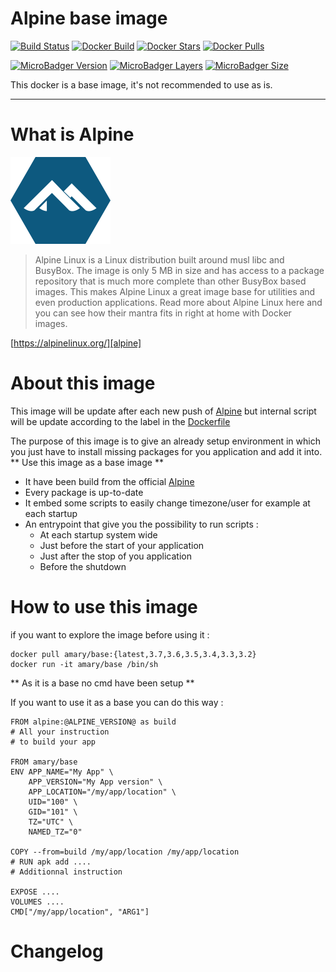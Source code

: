 # Alpine base image
[![Build Status][project-build-image]][project-build-link] [![Docker Build][docker-build-image]][docker-build-link] [![Docker Stars][docker-stars-image]][docker-stars-link] [![Docker Pulls][docker-pulls-image]][docker-pulls-link]

[![MicroBadger Version][micro-version-image]][micro-version-links] [![MicroBadger Layers][micro-layers-image]][micro-layers-link] [![MicroBadger Size][micro-size-image]][micro-size-link]

This docker is a base image, it's not recommended to use as is.
___

# What is Alpine
[![Alpine][alpine-image]][alpine]
> Alpine Linux is a Linux distribution built around musl libc and BusyBox. The image is only 5 MB in size and has access to a package repository that is much more complete than other BusyBox based images. This makes Alpine Linux a great image base for utilities and even production applications. Read more about Alpine Linux here and you can see how their mantra fits in right at home with Docker images.

[https://alpinelinux.org/][alpine]

# About this image

This image will be update after each new push of [Alpine][alpine-link] but internal script will be update according to the label in the [Dockerfile][dockerfile]

The purpose of this image is to give an already setup environment in which you just have to install missing packages for you application and add it into. ** Use this image as a base image **

- It have been build from the official [Alpine][alpine-link]
- Every package is up-to-date
- It embed some scripts to easily change timezone/user for example at each startup
- An entrypoint that give you the possibility to run scripts :
  - At each startup system wide
  - Just before the start of your application
  - Just after the stop of you application
  - Before the shutdown

# How to use this image

if you want to explore the image before using it :
```
docker pull amary/base:{latest,3.7,3.6,3.5,3.4,3.3,3.2}
docker run -it amary/base /bin/sh
```
** As it is a base no cmd have been setup **

If you want to use it as a base you can do this way :
```
FROM alpine:@ALPINE_VERSION@ as build
# All your instruction
# to build your app

FROM amary/base
ENV APP_NAME="My App" \
    APP_VERSION="My App version" \
    APP_LOCATION="/my/app/location" \
    UID="100" \
    GID="101" \
    TZ="UTC" \
    NAMED_TZ="0"

COPY --from=build /my/app/location /my/app/location
# RUN apk add ....
# Additionnal instruction

EXPOSE ....
VOLUMES ....
CMD["/my/app/location", "ARG1"]
```

# Changelog

[//]: # (==== Reference Part ====)

[//]: # (External Websites)
[alpine]: https://alpinelinux.org/
[alpine-image]: https://raw.githubusercontent.com/docker-library/docs/781049d54b1bd9b26d7e8ad384a92f7e0dcb0894/alpine/logo.png
[alpine-link]: https://hub.docker.com/_/alpine/
[dockerfile]: https://github.com/AntoineMary/docker-base/blob/master/Dockerfile

[//]: # (Badges)
[project-build-image]: https://img.shields.io/docker/build/amary/base.svg
[project-build-link]: https://hub.docker.com/r/amary/base/builds/

[docker-build-image]: https://img.shields.io/docker/automated/amary/base.svg
[docker-build-link]: https://hub.docker.com/r/amary/base/

[docker-stars-image]: https://img.shields.io/docker/stars/amary/base.svg
[docker-stars-link]: https://hub.docker.com/r/amary/base/

[docker-pulls-image]: https://img.shields.io/docker/pulls/amary/base.svg
[docker-pulls-link]: https://hub.docker.com/r/amary/base/

[micro-size-image]:https://img.shields.io/microbadger/image-size/amary/base.svg
[micro-size-link]: https://microbadger.com/images/amary/base

[micro-layers-image]:	https://img.shields.io/microbadger/layers/amary/base.svg
[micro-layers-link]: https://microbadger.com/images/amary/base

[micro-version-image]: https://images.microbadger.com/badges/version/amary/base.svg
[micro-version-links]: https://microbadger.com/images/amary/base
